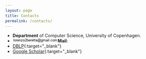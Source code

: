 ```yaml
---
layout: page
title: Contacts
permalink: /contacts/
---
```


- **Department** of Computer Science, University of Copenhagen.
- **Mail**: <img src="figures/email_picture.jpg" align="left" width="30%" hspace="0" vspace="0" alt="be balanced" />
- [DBLP](https://dblp.org/pid/34/8239-1.html){:target="_blank"}
- [Google Scholar](https://scholar.google.com/citations?user=iX8ZxJEAAAAJ&hl=en){:target="_blank"}
